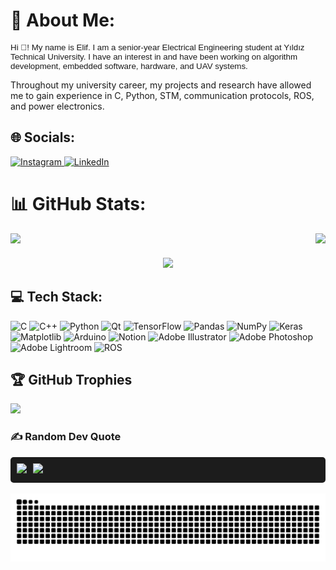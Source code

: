 # 💫 About Me:
<p style="font-family: Helvetica, sans-serif; font-size: 10pt; text-align: left;">
  Hi 👋! My name is Elif. I am a senior-year Electrical Engineering student at Yıldız Technical University. I have an interest in and have been working on algorithm development, embedded software, hardware, and UAV systems.<br>

  Throughout my university career, my projects and research have allowed me to gain experience in C, Python, STM, communication protocols, ROS, and power electronics.
</p>

## 🌐 Socials:
<div style="text-align: left;">
  <a href="https://instagram.com/elifyucel07" target="_blank">
    <img src="https://img.shields.io/badge/Instagram-%23E4405F.svg?logo=Instagram&logoColor=white" alt="Instagram" />
  </a>
  <a href="https://linkedin.com/in/elifyücel" target="_blank">
    <img src="https://img.shields.io/badge/LinkedIn-%230077B5.svg?logo=linkedin&logoColor=white" alt="LinkedIn" />
  </a>
</div>

### 
# 📊 GitHub Stats:
<div align="center">
  <div style="display: flex; justify-content: space-between; width: 100%;">
    <div>
      <img src="https://github-readme-stats.vercel.app/api?username=Meczup07&theme=blue-green&hide_border=false&include_all_commits=true&count_private=true" width="45%" />
    </div>
    <div>
      <img src="https://github-readme-streak-stats.herokuapp.com/?user=Meczup07&theme=blue-green&hide_border=false" width="45%" />
    </div>
  </div>
  <div style="margin-top: 20px;">
    <img src="https://github-readme-stats.vercel.app/api/top-langs/?username=Meczup07&theme=blue-green&hide_border=false&include_all_commits=true&count_private=true&layout=compact" width="45%" />
  </div>
</div>

## 💻 Tech Stack:
![C](https://img.shields.io/badge/c-%2300599C.svg?style=flat&logo=c&logoColor=white) ![C++](https://img.shields.io/badge/c++-%2300599C.svg?style=flat&logo=c%2B%2B&logoColor=white) ![Python](https://img.shields.io/badge/python-3670A0?style=flat&logo=python&logoColor=ffdd54) ![Qt](https://img.shields.io/badge/Qt-%23217346.svg?style=flat&logo=Qt&logoColor=white) ![TensorFlow](https://img.shields.io/badge/TensorFlow-%23FF6F00.svg?style=flat&logo=TensorFlow&logoColor=white) ![Pandas](https://img.shields.io/badge/pandas-%23150458.svg?style=flat&logo=pandas&logoColor=white) ![NumPy](https://img.shields.io/badge/numpy-%23013243.svg?style=flat&logo=numpy&logoColor=white) ![Keras](https://img.shields.io/badge/Keras-%23D00000.svg?style=flat&logo=Keras&logoColor=white) ![Matplotlib](https://img.shields.io/badge/Matplotlib-%23ffffff.svg?style=flat&logo=Matplotlib&logoColor=black) ![Arduino](https://img.shields.io/badge/-Arduino-00979D?style=flat&logo=Arduino&logoColor=white) ![Notion](https://img.shields.io/badge/Notion-%23000000.svg?style=flat&logo=notion&logoColor=white) ![Adobe Illustrator](https://img.shields.io/badge/adobe%20illustrator-%23FF9A00.svg?style=flat&logo=adobe%20illustrator&logoColor=white) ![Adobe Photoshop](https://img.shields.io/badge/adobe%20photoshop-%2331A8FF.svg?style=flat&logo=adobe%20photoshop&logoColor=white) ![Adobe Lightroom](https://img.shields.io/badge/Adobe%20Lightroom-31A8FF.svg?style=flat&logo=Adobe%20Lightroom&logoColor=white) ![ROS](https://img.shields.io/badge/ros-%230A0FF9.svg?style=flat&logo=ros&logoColor=white)

## 🏆 GitHub Trophies
![](https://github-profile-trophy.vercel.app/?username=Meczup07&theme=tokyonight&no-frame=false&no-bg=true&margin-w=4)


### ✍️ Random Dev Quote
<div style="display: flex; align-items: center; font-family: 'Courier New', monospace; font-size: 12pt; background-color: #1c1c1c; padding: 10px; border-radius: 5px; color: #00FF00;">
  <div style="margin-right: 10px;">
    <img src="https://quotes-github-readme.vercel.app/api?type=horizontal&theme=tokyonight" />
  </div>
  <div>
    <img src="https://media.giphy.com/media/kspVl6FzbdblOMKRmM/giphy.gif" width="300" />
  </div>
</div>



<br clear="both">

<img src="https://raw.githubusercontent.com/Meczup07/Meczup07/output/snake.svg" alt="Snake animation" />
